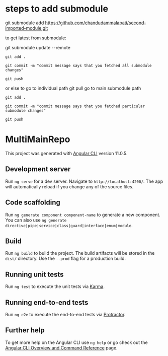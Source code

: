 # steps to add submodule
git submodule add https://github.com/chandudammalapati/second-imported-module.git

to get latest from submodule:

git submodule update --remote

    git add .

    git commit -m "commit message says that you fetched all submodule changes"

    git push

or else to go to individual path
git pull
 go to main submodule path 

    git add .

    git commit -m "commit message says that you fetched particular submodule changes"

    git push


# MultiMainRepo

This project was generated with [Angular CLI](https://github.com/angular/angular-cli) version 11.0.5.

## Development server

Run `ng serve` for a dev server. Navigate to `http://localhost:4200/`. The app will automatically reload if you change any of the source files.

## Code scaffolding

Run `ng generate component component-name` to generate a new component. You can also use `ng generate directive|pipe|service|class|guard|interface|enum|module`.

## Build

Run `ng build` to build the project. The build artifacts will be stored in the `dist/` directory. Use the `--prod` flag for a production build.

## Running unit tests

Run `ng test` to execute the unit tests via [Karma](https://karma-runner.github.io).

## Running end-to-end tests

Run `ng e2e` to execute the end-to-end tests via [Protractor](http://www.protractortest.org/).

## Further help

To get more help on the Angular CLI use `ng help` or go check out the [Angular CLI Overview and Command Reference](https://angular.io/cli) page.
